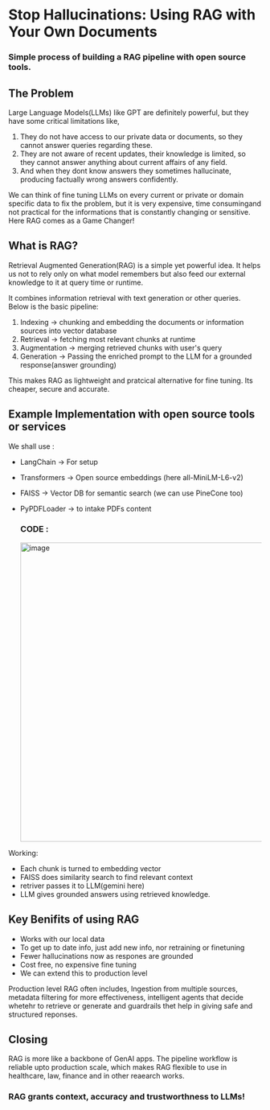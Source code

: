# Stop Hallucinations: Using RAG with Your Own Documents

### Simple process of building a RAG pipeline with open source tools.


## The Problem 
Large Language Models(LLMs) like GPT are definitely powerful, but they have some critical limitations like,
1. They do not have access to our private data or documents, so they cannot answer queries regarding these.
2. They are not aware of recent updates, their knowledge is limited, so they cannot answer anything about current affairs of any field.
3. And when they dont know answers they sometimes hallucinate, producing factually wrong answers confidently.

We can think of fine tuning LLMs on every current or private or domain specific data to fix the problem, but it is very expensive, time consumingand not practical for the informations that is constantly changing or sensitive. Here RAG comes as a Game Changer!


## What is RAG?
Retrieval Augmented Generation(RAG) is a simple yet powerful idea. It helps us not to rely only on what model remembers but also feed our external knowledge to it at query time or runtime. 

It combines information retrieval with text generation or other queries. Below is the basic pipeline:
1. Indexing -> chunking and embedding the documents or information sources into vector database
2. Retrieval -> fetching most relevant chunks at runtime
3. Augmentation -> merging retrieved chunks with user's query
4. Generation -> Passing the enriched prompt to the LLM for a grounded response(answer grounding)

This makes RAG as lightweight and pratcical alternative for fine tuning. Its cheaper, secure and accurate.


## Example Implementation with open source tools or services
We shall use : 
- LangChain -> For setup
- Transformers -> Open source embeddings (here all-MiniLM-L6-v2)
- FAISS -> Vector DB for semantic search (we can use PineCone too)
- PyPDFLoader -> to intake PDFs content

  ### CODE :
  <img width="1165" height="595" alt="image" src="https://github.com/user-attachments/assets/60d72ce9-aa14-420e-b97c-43ca0c444551" />

Working: 
- Each chunk is turned to embedding vector
- FAISS does similarity search to find relevant context
- retriver passes it to LLM(gemini here)
- LLM gives grounded answers using retrieved knowledge.

## Key Benifits of using RAG
- Works with our local data
- To get up to date info, just add new info, nor retraining or finetuning
- Fewer hallucinations now as respones are grounded
- Cost free, no expensive fine tuning
- We can extend this to production level

Production level RAG often includes, Ingestion from multiple sources, metadata filtering for more effectiveness, intelligent agents that decide whetehr to retrieve or generate and guardrails thet help in giving safe and structured reponses. 

## Closing
RAG is more like a backbone of GenAI apps. The pipeline workflow is reliable upto production scale, which makes RAG flexible to use in healthcare, law, finance and in other reaearch works. 

### RAG grants context, accuracy and trustworthness to LLMs!